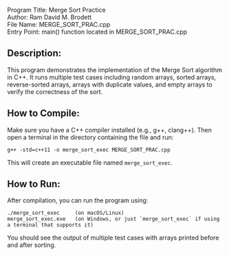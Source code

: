 Program Title: Merge Sort Practice  
Author: Ram David M. Brodett  
File Name: MERGE_SORT_PRAC.cpp  
Entry Point: main() function located in MERGE_SORT_PRAC.cpp  

Description:
-------------
This program demonstrates the implementation of the Merge Sort algorithm in C++.
It runs multiple test cases including random arrays, sorted arrays, reverse-sorted arrays,
arrays with duplicate values, and empty arrays to verify the correctness of the sort.

How to Compile:
----------------
Make sure you have a C++ compiler installed (e.g., g++, clang++).
Then open a terminal in the directory containing the file and run:

    g++ -std=c++11 -o merge_sort_exec MERGE_SORT_PRAC.cpp

This will create an executable file named `merge_sort_exec`.

How to Run:
------------
After compilation, you can run the program using:

    ./merge_sort_exec     (on macOS/Linux)
    merge_sort_exec.exe   (on Windows, or just `merge_sort_exec` if using a terminal that supports it)

You should see the output of multiple test cases with arrays printed before and after sorting.
